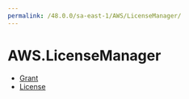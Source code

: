 ```yaml
---
permalink: /48.0.0/sa-east-1/AWS/LicenseManager/
---
```


# AWS.LicenseManager



* [Grant](Grant.md)
* [License](License.md)